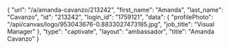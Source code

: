 {
    "url": "\/a\/amanda-cavanzo\/213242",
    "first_name": "Amanda",
    "last_name": "Cavanzo",
    "id": "213242",
    "login_id": "1759121",
    "data": {
        "profilePhoto": "\/api\/canvas\/logo\/953043676-0.8833027473185.jpg",
        "job_title": "Visual Manager"
    },
    "type": "captivate",
    "layout": "ambassador",
    "title": "Amanda Cavanzo"
}